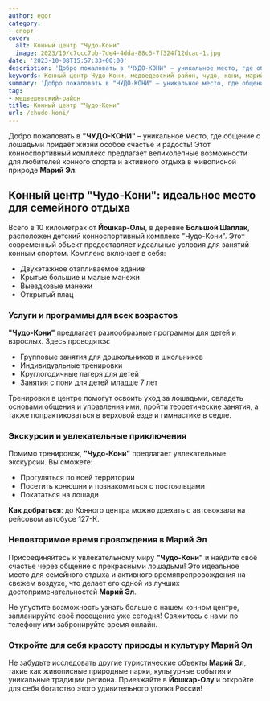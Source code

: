 ```yaml
---
author: egor
category:
- спорт
cover:
  alt: Конный центр "Чудо-Кони"
  image: 2023/10/c7ccc7bb-7de4-4dda-88c5-7f324f12dcac-1.jpg
date: '2023-10-08T15:57:33+00:00'
description: 'Добро пожаловать в "ЧУДО-КОНИ" – уникальное место, где общение с лошадьми придаёт жизни особое счастье и радость! Этот конноспортивный комплекс предлагает...'
keywords: Конный центр Чудо-Кони, медведевский-район, чудо, кони, марий, место, лошадьми, комплекс, предлагает, отдыха, детей, занятия, общение, счастье, конноспортивный, конного, активного
summary: 'Добро пожаловать в "ЧУДО-КОНИ" – уникальное место, где общение с лошадьми придаёт жизни особое счастье и радость! Этот конноспортивный комплекс предлагает...'
tag:
- медведевский-район
title: Конный центр "Чудо-Кони"
url: /chudo-koni/
---
```


Добро пожаловать в **"ЧУДО-КОНИ"** – уникальное место, где общение с лошадьми придаёт жизни особое счастье и радость! Этот конноспортивный комплекс предлагает великолепные возможности для любителей конного спорта и активного отдыха в живописной природе **Марий Эл**.

## Конный центр "Чудо-Кони": идеальное место для семейного отдыха

Всего в 10 километрах от **Йошкар-Олы**, в деревне **Большой Шаплак**, расположен детский конноспортивный комплекс "Чудо-Кони". Этот современный объект предоставляет идеальные условия для занятий конным спортом. Комплекс включает в себя:

- Двухэтажное отапливаемое здание
- Крытые большие и малые манежи
- Выездковые манежи
- Открытый плац

### Услуги и программы для всех возрастов

**"Чудо-Кони"** предлагает разнообразные программы для детей и взрослых. Здесь проводятся:

- Групповые занятия для дошкольников и школьников
- Индивидуальные тренировки
- Круглогодичные лагеря для детей
- Занятия с пони для детей младше 7 лет

Тренировки в центре помогут освоить уход за лошадьми, овладеть основами общения и управления ими, пройти теоретические занятия, а также попрактиковаться в верховой езде и гимнастике в седле.

### Экскурсии и увлекательные приключения

Помимо тренировок, **"Чудо-Кони"** предлагает увлекательные экскурсии. Вы сможете:

- Прогуляться по всей территории
- Посетить конюшни и познакомиться с постояльцами
- Покататься на лошади

**Как добраться**: до Конного центра можно доехать с автовокзала на рейсовом автобусе 127-К.

### Неповторимое время провождения в Марий Эл

Присоединяйтесь к увлекательному миру **"Чудо-Кони"** и найдите своё счастье через общение с прекрасными лошадьми! Это идеальное место для семейного отдыха и активного времяпрепровождения на свежем воздухе, что делает его одной из лучших достопримечательностей **Марий Эл**.

Не упустите возможность узнать больше о нашем конном центре, запланируйте своё посещение уже сегодня! Свяжитесь с нами по телефону или забронируйте время онлайн.

### Откройте для себя красоту природы и культуру Марий Эл

Не забудьте исследовать другие туристические объекты **Марий Эл**, такие как живописные природные парки, культурные события и уникальные традиции региона. Приезжайте в **Йошкар-Олу** и откройте для себя богатство этого удивительного уголка России!